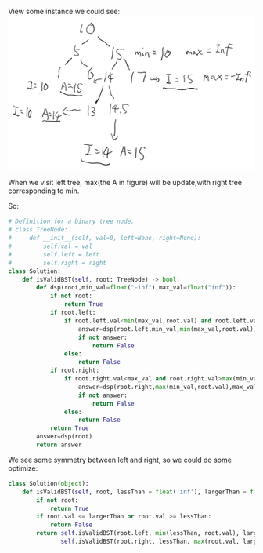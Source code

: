 View some instance we could see:
![](%202020-09-23-11-20-06.png)

When we visit left tree, max(the A in figure) will be update,with right tree corresponding to min.

So:
```python
# Definition for a binary tree node.
# class TreeNode:
#     def __init__(self, val=0, left=None, right=None):
#         self.val = val
#         self.left = left
#         self.right = right
class Solution:
    def isValidBST(self, root: TreeNode) -> bool:
        def dsp(root,min_val=float("-inf"),max_val=float("inf")):
            if not root:
                return True
            if root.left:
                if root.left.val<min(max_val,root.val) and root.left.val>min_val:
                    answer=dsp(root.left,min_val,min(max_val,root.val))
                    if not answer:
                        return False
                else:
                    return False
            if root.right:
                if root.right.val<max_val and root.right.val>max(min_val,root.val):
                    answer=dsp(root.right,max(min_val,root.val),max_val)
                    if not answer:
                        return False
                else:
                    return False
            return True
        answer=dsp(root)
        return answer
```

We see some symmetry between left and right, so we could do some optimize:
```python
class Solution(object):
    def isValidBST(self, root, lessThan = float('inf'), largerThan = float('-inf')):
        if not root:
            return True
        if root.val <= largerThan or root.val >= lessThan:
            return False
        return self.isValidBST(root.left, min(lessThan, root.val), largerThan) and \
               self.isValidBST(root.right, lessThan, max(root.val, largerThan))
```